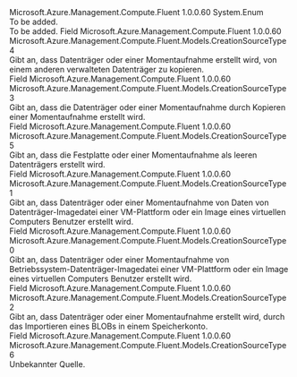 <Type Name="CreationSourceType" FullName="Microsoft.Azure.Management.Compute.Fluent.Models.CreationSourceType">
  <TypeSignature Language="C#" Value="public enum CreationSourceType" />
  <TypeSignature Language="ILAsm" Value=".class public auto ansi sealed CreationSourceType extends System.Enum" />
  <TypeSignature Language="DocId" Value="T:Microsoft.Azure.Management.Compute.Fluent.Models.CreationSourceType" />
  <TypeSignature Language="VB.NET" Value="Public Enum CreationSourceType" />
  <TypeSignature Language="F#" Value="type CreationSourceType = " />
  <AssemblyInfo>
    <AssemblyName>Microsoft.Azure.Management.Compute.Fluent</AssemblyName>
    <AssemblyVersion>1.0.0.60</AssemblyVersion>
  </AssemblyInfo>
  <Base>
    <BaseTypeName>System.Enum</BaseTypeName>
  </Base>
  <Docs>
    <summary>To be added.</summary>
    <remarks>To be added.</remarks>
  </Docs>
  <Members>
    <Member MemberName="CopiedFromDisk">
      <MemberSignature Language="C#" Value="CopiedFromDisk" />
      <MemberSignature Language="ILAsm" Value=".field public static literal valuetype Microsoft.Azure.Management.Compute.Fluent.Models.CreationSourceType CopiedFromDisk = int32(4)" />
      <MemberSignature Language="DocId" Value="F:Microsoft.Azure.Management.Compute.Fluent.Models.CreationSourceType.CopiedFromDisk" />
      <MemberSignature Language="VB.NET" Value="CopiedFromDisk" />
      <MemberSignature Language="F#" Value="CopiedFromDisk = 4" Usage="Microsoft.Azure.Management.Compute.Fluent.Models.CreationSourceType.CopiedFromDisk" />
      <MemberType>Field</MemberType>
      <AssemblyInfo>
        <AssemblyName>Microsoft.Azure.Management.Compute.Fluent</AssemblyName>
        <AssemblyVersion>1.0.0.60</AssemblyVersion>
      </AssemblyInfo>
      <ReturnValue>
        <ReturnType>Microsoft.Azure.Management.Compute.Fluent.Models.CreationSourceType</ReturnType>
      </ReturnValue>
      <MemberValue>4</MemberValue>
      <Docs>
        <summary>
            Gibt an, dass Datenträger oder einer Momentaufnahme erstellt wird, von einem anderen verwalteten Datenträger zu kopieren.
            </summary>
      </Docs>
    </Member>
    <Member MemberName="CopiedFromSnapshot">
      <MemberSignature Language="C#" Value="CopiedFromSnapshot" />
      <MemberSignature Language="ILAsm" Value=".field public static literal valuetype Microsoft.Azure.Management.Compute.Fluent.Models.CreationSourceType CopiedFromSnapshot = int32(3)" />
      <MemberSignature Language="DocId" Value="F:Microsoft.Azure.Management.Compute.Fluent.Models.CreationSourceType.CopiedFromSnapshot" />
      <MemberSignature Language="VB.NET" Value="CopiedFromSnapshot" />
      <MemberSignature Language="F#" Value="CopiedFromSnapshot = 3" Usage="Microsoft.Azure.Management.Compute.Fluent.Models.CreationSourceType.CopiedFromSnapshot" />
      <MemberType>Field</MemberType>
      <AssemblyInfo>
        <AssemblyName>Microsoft.Azure.Management.Compute.Fluent</AssemblyName>
        <AssemblyVersion>1.0.0.60</AssemblyVersion>
      </AssemblyInfo>
      <ReturnValue>
        <ReturnType>Microsoft.Azure.Management.Compute.Fluent.Models.CreationSourceType</ReturnType>
      </ReturnValue>
      <MemberValue>3</MemberValue>
      <Docs>
        <summary>
            Gibt an, dass die Datenträger oder einer Momentaufnahme durch Kopieren einer Momentaufnahme erstellt wird.
            </summary>
      </Docs>
    </Member>
    <Member MemberName="Empty">
      <MemberSignature Language="C#" Value="Empty" />
      <MemberSignature Language="ILAsm" Value=".field public static literal valuetype Microsoft.Azure.Management.Compute.Fluent.Models.CreationSourceType Empty = int32(5)" />
      <MemberSignature Language="DocId" Value="F:Microsoft.Azure.Management.Compute.Fluent.Models.CreationSourceType.Empty" />
      <MemberSignature Language="VB.NET" Value="Empty" />
      <MemberSignature Language="F#" Value="Empty = 5" Usage="Microsoft.Azure.Management.Compute.Fluent.Models.CreationSourceType.Empty" />
      <MemberType>Field</MemberType>
      <AssemblyInfo>
        <AssemblyName>Microsoft.Azure.Management.Compute.Fluent</AssemblyName>
        <AssemblyVersion>1.0.0.60</AssemblyVersion>
      </AssemblyInfo>
      <ReturnValue>
        <ReturnType>Microsoft.Azure.Management.Compute.Fluent.Models.CreationSourceType</ReturnType>
      </ReturnValue>
      <MemberValue>5</MemberValue>
      <Docs>
        <summary>
            Gibt an, dass die Festplatte oder einer Momentaufnahme als leeren Datenträgers erstellt wird.
            </summary>
      </Docs>
    </Member>
    <Member MemberName="FromDataDiskImage">
      <MemberSignature Language="C#" Value="FromDataDiskImage" />
      <MemberSignature Language="ILAsm" Value=".field public static literal valuetype Microsoft.Azure.Management.Compute.Fluent.Models.CreationSourceType FromDataDiskImage = int32(1)" />
      <MemberSignature Language="DocId" Value="F:Microsoft.Azure.Management.Compute.Fluent.Models.CreationSourceType.FromDataDiskImage" />
      <MemberSignature Language="VB.NET" Value="FromDataDiskImage" />
      <MemberSignature Language="F#" Value="FromDataDiskImage = 1" Usage="Microsoft.Azure.Management.Compute.Fluent.Models.CreationSourceType.FromDataDiskImage" />
      <MemberType>Field</MemberType>
      <AssemblyInfo>
        <AssemblyName>Microsoft.Azure.Management.Compute.Fluent</AssemblyName>
        <AssemblyVersion>1.0.0.60</AssemblyVersion>
      </AssemblyInfo>
      <ReturnValue>
        <ReturnType>Microsoft.Azure.Management.Compute.Fluent.Models.CreationSourceType</ReturnType>
      </ReturnValue>
      <MemberValue>1</MemberValue>
      <Docs>
        <summary>
            Gibt an, dass Datenträger oder einer Momentaufnahme von Daten von Datenträger-Imagedatei einer VM-Plattform oder ein Image eines virtuellen Computers Benutzer erstellt wird.
            </summary>
      </Docs>
    </Member>
    <Member MemberName="FromOSDiskImage">
      <MemberSignature Language="C#" Value="FromOSDiskImage" />
      <MemberSignature Language="ILAsm" Value=".field public static literal valuetype Microsoft.Azure.Management.Compute.Fluent.Models.CreationSourceType FromOSDiskImage = int32(0)" />
      <MemberSignature Language="DocId" Value="F:Microsoft.Azure.Management.Compute.Fluent.Models.CreationSourceType.FromOSDiskImage" />
      <MemberSignature Language="VB.NET" Value="FromOSDiskImage" />
      <MemberSignature Language="F#" Value="FromOSDiskImage = 0" Usage="Microsoft.Azure.Management.Compute.Fluent.Models.CreationSourceType.FromOSDiskImage" />
      <MemberType>Field</MemberType>
      <AssemblyInfo>
        <AssemblyName>Microsoft.Azure.Management.Compute.Fluent</AssemblyName>
        <AssemblyVersion>1.0.0.60</AssemblyVersion>
      </AssemblyInfo>
      <ReturnValue>
        <ReturnType>Microsoft.Azure.Management.Compute.Fluent.Models.CreationSourceType</ReturnType>
      </ReturnValue>
      <MemberValue>0</MemberValue>
      <Docs>
        <summary>
            Gibt an, dass Datenträger oder einer Momentaufnahme von Betriebssystem-Datenträger-Imagedatei einer VM-Plattform oder ein Image eines virtuellen Computers Benutzer erstellt wird.
            </summary>
      </Docs>
    </Member>
    <Member MemberName="ImportedFromVHD">
      <MemberSignature Language="C#" Value="ImportedFromVHD" />
      <MemberSignature Language="ILAsm" Value=".field public static literal valuetype Microsoft.Azure.Management.Compute.Fluent.Models.CreationSourceType ImportedFromVHD = int32(2)" />
      <MemberSignature Language="DocId" Value="F:Microsoft.Azure.Management.Compute.Fluent.Models.CreationSourceType.ImportedFromVHD" />
      <MemberSignature Language="VB.NET" Value="ImportedFromVHD" />
      <MemberSignature Language="F#" Value="ImportedFromVHD = 2" Usage="Microsoft.Azure.Management.Compute.Fluent.Models.CreationSourceType.ImportedFromVHD" />
      <MemberType>Field</MemberType>
      <AssemblyInfo>
        <AssemblyName>Microsoft.Azure.Management.Compute.Fluent</AssemblyName>
        <AssemblyVersion>1.0.0.60</AssemblyVersion>
      </AssemblyInfo>
      <ReturnValue>
        <ReturnType>Microsoft.Azure.Management.Compute.Fluent.Models.CreationSourceType</ReturnType>
      </ReturnValue>
      <MemberValue>2</MemberValue>
      <Docs>
        <summary>
            Gibt an, dass Datenträger oder einer Momentaufnahme erstellt wird, durch das Importieren eines BLOBs in einem Speicherkonto.
            </summary>
      </Docs>
    </Member>
    <Member MemberName="Unknown">
      <MemberSignature Language="C#" Value="Unknown" />
      <MemberSignature Language="ILAsm" Value=".field public static literal valuetype Microsoft.Azure.Management.Compute.Fluent.Models.CreationSourceType Unknown = int32(6)" />
      <MemberSignature Language="DocId" Value="F:Microsoft.Azure.Management.Compute.Fluent.Models.CreationSourceType.Unknown" />
      <MemberSignature Language="VB.NET" Value="Unknown" />
      <MemberSignature Language="F#" Value="Unknown = 6" Usage="Microsoft.Azure.Management.Compute.Fluent.Models.CreationSourceType.Unknown" />
      <MemberType>Field</MemberType>
      <AssemblyInfo>
        <AssemblyName>Microsoft.Azure.Management.Compute.Fluent</AssemblyName>
        <AssemblyVersion>1.0.0.60</AssemblyVersion>
      </AssemblyInfo>
      <ReturnValue>
        <ReturnType>Microsoft.Azure.Management.Compute.Fluent.Models.CreationSourceType</ReturnType>
      </ReturnValue>
      <MemberValue>6</MemberValue>
      <Docs>
        <summary>
            Unbekannter Quelle.
            </summary>
      </Docs>
    </Member>
  </Members>
</Type>